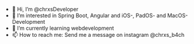 - 👋 Hi, I’m @chrxsDeveloper
- 👀 I’m interested in Spring Boot, Angular and iOS-, PadOS- and MacOS-Development
- 🌱 I’m currently learning webdevelopment
- 📫 How to reach me: Send me a message on instagram @chrxs_b4ch
